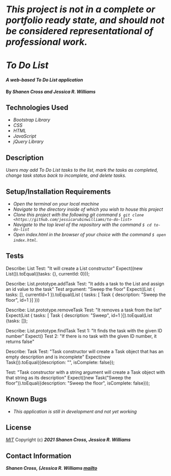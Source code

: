 # _This project is not in a complete or portfolio ready state, and should not be considered representational of professional work._

# _To Do List_

#### _A web-based To Do List application_

#### By _**Shanen Cross and Jessica R. Williams**_

## Technologies Used

* _Bootstrap Library_
* _CSS_
* _HTML_
* _JavaScript_
* _jQuery Library_

## Description

_Users may add To Do List tasks to the list, mark the tasks as completed, change task status back to incomplete, and delete tasks._

## Setup/Installation Requirements

* _Open the terminal on your local machine_
* _Navigate to the directory inside of which you wish to house this project_
* _Clone this project with the following git command `$ git clone <https://github.com/jessicarubinwilliams/to-do-list>`_
* _Navigate to the top level of the repository with the command `$ cd to-do-list`_
* _Open index.html in the browser of your choice with the command `$ open index.html`_.

## Tests

Describe: List
Test: "It will create a List constructor"
Expect((new List()).toEqual({tasks: {}, currentId: 0}));

Describe: List.prototype.addTask
Test: "It adds a task to the List and assign an id value to the task"
Test argument: "Sweep the floor"
Expect((List { tasks: [], currentId=1 }).toEqual(List { tasks: [ Task { description: "Sweep the floor", id=1 }] }))

Describe: List.prototype.removeTask
Test: "It removes a task from the list"
Expect(List { tasks: [ Task { description: "Sweep", id=1 }]).toEqual(List {tasks: []);

Describe: List.prototype.findTask
Test 1: "It finds the task with the given ID number"
Expect()
Test 2: "If there is no task with the given ID number, it returns false"

Describe: Task
Test: "Task constructor will create a Task object that has an empty description and is incomplete"
Expect(new Task()).toEqual({description: "", isComplete: false});

Test: "Task constructor with a string argument will create a Task object with that string as its description"
Expect((new Task("Sweep the floor")).toEqual({description: "Sweep the floor", isComplete: false}));

## Known Bugs

* _This application is still in development and not yet working_

## License
*[MIT](https://choosealicense.com/licenses/mit/)*
Copyright (c) **_2021 Shanen Cross, Jessica R. Williams_**
## Contact Information
**_Shanen Cross, (Jessica R. Williams [mailto](mailto:jessicarubinwilliams@gmail.com)_**
